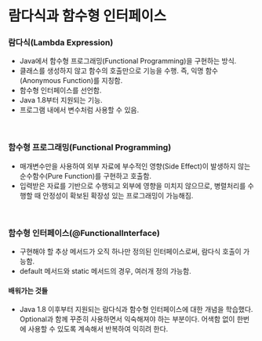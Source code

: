 # 람다식과 함수형 인터페이스

### 람다식(Lambda Expression)
* Java에서 함수형 프로그래밍(Functional Programming)을 구현하는 방식.
* 클래스를 생성하지 않고 함수의 호출만으로 기능을 수행. 즉, 익명 함수(Anonymous Function)를 지칭함.
* 함수형 인터페이스를 선언함.
* Java 1.8부터 지원되는 기능.
* 프로그램 내에서 변수처럼 사용할 수 있음.

<br>

### 함수형 프로그래밍(Functional Programming)
* 매개변수만을 사용하여 외부 자료에 부수적인 영향(Side Effect)이 발생하지 않는 순수함수(Pure Function)를 구현하고 호출함.
* 입력받은 자료를 기반으로 수행되고 외부에 영향을 미치지 않으므로, 병렬처리를 수행할 때 안정성이 확보된 확장성 있는 프로그래밍이 가능해짐.

<br>

### 함수형 인터페이스(@FunctionalInterface)
* 구현해야 할 추상 메서드가 오직 하나만 정의된 인터페이스로써, 람다식 호출이 가능함.
* default 메서드와 static 메서드의 경우, 여러개 정의 가능함.

#### 배워가는 것들
* Java 1.8 이후부터 지원되는 람다식과 함수형 인터페이스에 대한 개념을 학습했다. Optional과 함께 꾸준히 사용하면서 익숙해져야 하는 부분이다. 어색함 없이 한번에 사용할 수 있도록 계속해서 반복하여 익히려 한다.
